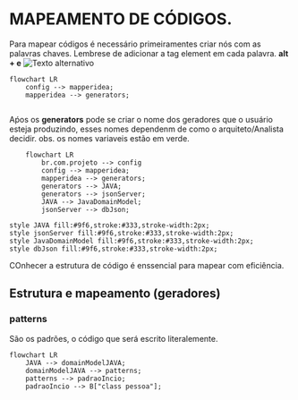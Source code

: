 # MAPEAMENTO DE CÓDIGOS.
Para mapear códigos é necessário primeiramentes criar nós com as palavras chaves. Lembrese de adicionar a tag element em cada palavra.
**alt + e** ![Texto alternativo](https://github.com/HamiltonVentura/MapperIdea-Java/blob/main/icones/element.png)


```mermaid
flowchart LR
    config --> mapperidea;
    mapperidea --> generators;
   
```
Aṕos os **generators** pode se criar o nome dos geradores que o usuário esteja produzindo, esses nomes dependenm de como o arquiteto/Analista decidir. obs. os nomes variaveis estão em verde.

```mermaid
    flowchart LR
        br.com.projeto --> config
        config --> mapperidea;
        mapperidea --> generators;
        generators --> JAVA;
        generators --> jsonServer;
        JAVA --> JavaDomainModel;
        jsonServer --> dbJson;

style JAVA fill:#9f6,stroke:#333,stroke-width:2px;
style jsonServer fill:#9f6,stroke:#333,stroke-width:2px;
style JavaDomainModel fill:#9f6,stroke:#333,stroke-width:2px;
style dbJson fill:#9f6,stroke:#333,stroke-width:2px;
```

COnhecer a estrutura de código é enssencial para mapear com eficiência.

## Estrutura e mapeamento (geradores)

### patterns
São os padrões, o código que será escrito literalemente.

 ```mermaid
flowchart LR
     JAVA --> domainModelJAVA;
     domainModelJAVA --> patterns;
     patterns --> padraoIncio;
     padraoIncio --> B["class pessoa"];
```

